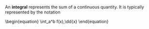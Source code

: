 An **integral** represents the sum of a continuous quantity. It is typically represented by the notation

\begin{equation}
\int_a^b f(x)\,\dd{x}
\end{equation}